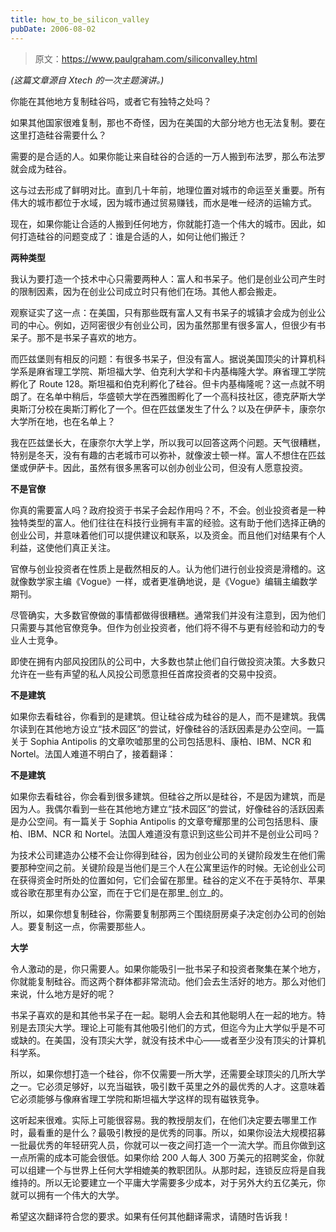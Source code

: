 ```yaml
---
title: how_to_be_silicon_valley
pubDate: 2006-08-02
---
```


> 原文：https://www.paulgraham.com/siliconvalley.html 

            
_(这篇文章源自 Xtech 的一次主题演讲。)_   

你能在其他地方复制硅谷吗，或者它有独特之处吗？   

如果其他国家很难复制，那也不奇怪，因为在美国的大部分地方也无法复制。要在这里打造硅谷需要什么？   

需要的是合适的人。如果你能让来自硅谷的合适的一万人搬到布法罗，那么布法罗就会成为硅谷。   

这与过去形成了鲜明对比。直到几十年前，地理位置对城市的命运至关重要。所有伟大的城市都位于水域，因为城市通过贸易赚钱，而水是唯一经济的运输方式。   

现在，如果你能让合适的人搬到任何地方，你就能打造一个伟大的城市。因此，如何打造硅谷的问题变成了：谁是合适的人，如何让他们搬迁？   

**两种类型**   

我认为要打造一个技术中心只需要两种人：富人和书呆子。他们是创业公司产生时的限制因素，因为在创业公司成立时只有他们在场。其他人都会搬走。   

观察证实了这一点：在美国，只有那些既有富人又有书呆子的城镇才会成为创业公司的中心。例如，迈阿密很少有创业公司，因为虽然那里有很多富人，但很少有书呆子。那不是书呆子喜欢的地方。   

而匹兹堡则有相反的问题：有很多书呆子，但没有富人。据说美国顶尖的计算机科学系是麻省理工学院、斯坦福大学、伯克利大学和卡内基梅隆大学。麻省理工学院孵化了 Route 128。斯坦福和伯克利孵化了硅谷。但卡内基梅隆呢？这一点就不明朗了。在名单中稍后，华盛顿大学在西雅图孵化了一个高科技社区，德克萨斯大学奥斯汀分校在奥斯汀孵化了一个。但在匹兹堡发生了什么？以及在伊萨卡，康奈尔大学所在地，也在名单上？   

我在匹兹堡长大，在康奈尔大学上学，所以我可以回答这两个问题。天气很糟糕，特别是冬天，没有有趣的古老城市可以弥补，就像波士顿一样。富人不想住在匹兹堡或伊萨卡。因此，虽然有很多黑客可以创办创业公司，但没有人愿意投资。   

**不是官僚**   

你真的需要富人吗？政府投资于书呆子会起作用吗？不，不会。创业投资者是一种独特类型的富人。他们往往在科技行业拥有丰富的经验。这有助于他们选择正确的创业公司，并意味着他们可以提供建议和联系，以及资金。而且他们对结果有个人利益，这使他们真正关注。   

官僚与创业投资者在性质上是截然相反的人。认为他们进行创业投资是滑稽的。这就像数学家主编《Vogue》一样，或者更准确地说，是《Vogue》编辑主编数学期刊。   

尽管确实，大多数官僚做的事情都做得很糟糕。通常我们并没有注意到，因为他们只需要与其他官僚竞争。但作为创业投资者，他们将不得不与更有经验和动力的专业人士竞争。   

即使在拥有内部风投团队的公司中，大多数也禁止他们自行做投资决策。大多数只允许在一些有声望的私人风投公司愿意担任首席投资者的交易中投资。   

**不是建筑**   

如果你去看硅谷，你看到的是建筑。但让硅谷成为硅谷的是人，而不是建筑。我偶尔读到在其他地方设立“技术园区”的尝试，好像硅谷的活跃因素是办公空间。一篇关于 Sophia Antipolis 的文章吹嘘那里的公司包括思科、康柏、IBM、NCR 和 Nortel。法国人难道不明白了，接着翻译：

**不是建筑**

如果你去看硅谷，你会看到很多建筑。但硅谷之所以是硅谷，不是因为建筑，而是因为人。我偶尔看到一些在其他地方建立“技术园区”的尝试，好像硅谷的活跃因素是办公空间。有一篇关于 Sophia Antipolis 的文章夸耀那里的公司包括思科、康柏、IBM、NCR 和 Nortel。法国人难道没有意识到这些公司并不是创业公司吗？

为技术公司建造办公楼不会让你得到硅谷，因为创业公司的关键阶段发生在他们需要那种空间之前。关键阶段是当他们是三个人在公寓里运作的时候。无论创业公司在获得资金时所处的位置如何，它们会留在那里。硅谷的定义不在于英特尔、苹果或谷歌在那里有办公室，而在于它们是在那里_创立_的。

所以，如果你想复制硅谷，你需要复制那两三个围绕厨房桌子决定创办公司的创始人。要复制这一点，你需要那些人。

**大学**

令人激动的是，你只需要人。如果你能吸引一批书呆子和投资者聚集在某个地方，你就能复制硅谷。而这两个群体都非常流动。他们会去生活好的地方。那么对他们来说，什么地方是好的呢？

书呆子喜欢的是和其他书呆子在一起。聪明人会去和其他聪明人在一起的地方。特别是去顶尖大学。理论上可能有其他吸引他们的方式，但迄今为止大学似乎是不可或缺的。在美国，没有顶尖大学，就没有技术中心——或者至少没有顶尖的计算机科学系。

所以，如果你想打造一个硅谷，你不仅需要一所大学，还需要全球顶尖的几所大学之一。它必须足够好，以充当磁铁，吸引数千英里之外的最优秀的人才。这意味着它必须能够与像麻省理工学院和斯坦福大学这样的现有磁铁竞争。

这听起来很难。实际上可能很容易。我的教授朋友们，在他们决定要去哪里工作时，最看重的是什么？最吸引教授的是优秀的同事。所以，如果你设法大规模招募一批最优秀的年轻研究人员，你就可以一夜之间打造一个一流大学。而且你做到这一点所需的成本可能会很低。如果你给 200 人每人 300 万美元的招聘奖金，你就可以组建一个与世界上任何大学相媲美的教职团队。从那时起，连锁反应将是自我维持的。所以无论要建立一个平庸大学需要多少成本，对于另外大约五亿美元，你就可以拥有一个伟大的大学。

希望这次翻译符合您的要求。如果有任何其他翻译需求，请随时告诉我！